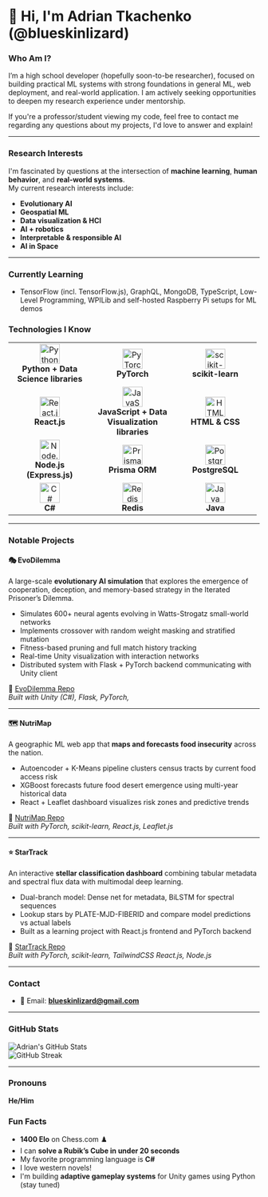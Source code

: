 # 👋 Hi, I'm Adrian Tkachenko (@blueskinlizard)

### Who Am I?  
I’m a high school developer (hopefully soon-to-be researcher), focused on building practical ML systems with strong foundations in general ML, web deployment, and real-world application.
I am actively seeking opportunities to deepen my research experience under mentorship.

If you're a professor/student viewing my code, feel free to contact me regarding any questions about my projects, I'd love to answer and explain!

---

### Research Interests

I'm fascinated by questions at the intersection of **machine learning**, **human behavior**, and **real-world systems**.  
My current research interests include:
- **Evolutionary AI** 
- **Geospatial ML** 
- **Data visualization & HCI** 
- **AI + robotics** 
- **Interpretable & responsible AI**
- **AI in Space** 
---

###  Currently Learning  
-  TensorFlow (incl. TensorFlow.js), GraphQL, MongoDB, TypeScript, Low-Level Programming, WPILib and self-hosted Raspberry Pi setups for ML demos


###  Technologies I Know  
<table> 
  <tr>
    <td align="center" width="150px"> 
      <img src="https://skillicons.dev/icons?i=python" width="40" alt="Python + Data Science libraries"/><br> 
      <b>Python + Data Science libraries</b> 
    </td>
    <td align="center" width="150px"> 
      <img src="https://skillicons.dev/icons?i=pytorch" width="40" alt="PyTorch"/><br> 
      <b>PyTorch</b> 
    </td> 
    <td align="center" width="150px"> 
      <img src="https://skillicons.dev/icons?i=sklearn" width="40" alt="scikit-learn"/><br> 
      <b>scikit-learn</b> 
    </td>
  </tr>
  <tr> 
    <td align="center" width="150px"> 
      <img src="https://skillicons.dev/icons?i=react" width="40" alt="React.js"/><br> 
      <b>React.js</b> 
    </td> 
    <td align="center" width="150px"> 
      <img src="https://skillicons.dev/icons?i=javascript" width="40" alt="JavaScript"/><br> 
      <b>JavaScript + Data Visualization libraries</b> 
    </td> 
    <td align="center" width="150px"> 
      <img src="https://skillicons.dev/icons?i=html,css" width="40" alt="HTML & CSS"/><br> 
      <b>HTML & CSS</b> 
    </td> 
  </tr>
  <tr> 
    <td align="center" width="150px"> 
      <img src="https://skillicons.dev/icons?i=nodejs,express" width="40" alt="Node.js (Express)"/><br> 
      <b>Node.js (Express.js)</b> 
    </td> 
    <td align="center" width="150px"> 
      <img src="https://skillicons.dev/icons?i=prisma" width="40" alt="Prisma"/><br> 
      <b>Prisma ORM</b> 
    </td> 
    <td align="center" width="150px"> 
      <img src="https://skillicons.dev/icons?i=postgres" width="40" alt="PostgreSQL"/><br> 
      <b>PostgreSQL</b> 
    </td> 
  </tr> 
  <tr>
    <td align="center" width="150px"> 
      <img src="https://skillicons.dev/icons?i=cs" width="40" alt="C#"/><br>
      <b>C#</b> 
    </td>
    <td align="center" width="150px"> 
      <img src="https://skillicons.dev/icons?i=redis" width="40" alt="Redis"/><br> 
      <b>Redis</b> 
    </td>
    <td align="center" width="150px"> 
      <img src="https://skillicons.dev/icons?i=java" width="40" alt="Java"/><br> 
      <b>Java</b> 
    </td>
  </tr>
</table>

---

###  Notable Projects  

#### 🎭 EvoDilemma  
A large-scale **evolutionary AI simulation** that explores the emergence of cooperation, deception, and memory-based strategy in the Iterated Prisoner’s Dilemma.  
- Simulates 600+ neural agents evolving in Watts-Strogatz small-world networks  
- Implements crossover with random weight masking and stratified mutation  
- Fitness-based pruning and full match history tracking  
- Real-time Unity visualization with interaction networks  
- Distributed system with Flask + PyTorch backend communicating with Unity client  

🔗 [EvoDilemma Repo](https://github.com/blueskinlizard/EvoDilemma)  
*Built with Unity (C#), Flask, PyTorch,*

---
#### 🗺️ NutriMap  
A geographic ML web app that **maps and forecasts food insecurity** across the nation.  
- Autoencoder + K-Means pipeline clusters census tracts by current food access risk  
- XGBoost forecasts future food desert emergence using multi-year historical data  
- React + Leaflet dashboard visualizes risk zones and predictive trends  

🔗 [NutriMap Repo](https://github.com/blueskinlizard/NutriMap)  
*Built with PyTorch, scikit-learn, React.js, Leaflet.js*

---
#### ⭐ StarTrack  
An interactive **stellar classification dashboard** combining tabular metadata and spectral flux data with multimodal deep learning.  
- Dual-branch model: Dense net for metadata, BiLSTM for spectral sequences  
- Lookup stars by PLATE-MJD-FIBERID and compare model predictions vs actual labels  
- Built as a learning project with React.js frontend and PyTorch backend  

🔗 [StarTrack Repo](https://github.com/blueskinlizard/startrack)  
*Built with PyTorch, scikit-learn, TailwindCSS React.js, Node.js*

---
### Contact  
- 📧 Email: **blueskinlizard@gmail.com**  

---

### GitHub Stats  
![Adrian's GitHub Stats](https://github-readme-stats.vercel.app/api?username=blueskinlizard&show_icons=true&theme=tokyonight)  
![GitHub Streak](https://github-readme-streak-stats.herokuapp.com/?user=blueskinlizard&theme=tokyonight)

---

### Pronouns  
**He/Him**

### Fun Facts  
- **1400 Elo** on Chess.com ♟️ 
- I can **solve a Rubik’s Cube in under 20 seconds** 
- My favorite programming language is **C#**  
- I love western novels! 
- I'm building **adaptive gameplay systems** for Unity games using Python (stay tuned)
